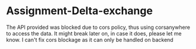 # Assignment-Delta-exchange

The API provided was blocked due to cors policy, thus using corsanywhere to access the data. It might break later on, in case it does, please let me know. I can't fix cors blockage as it can only be handled on backend
